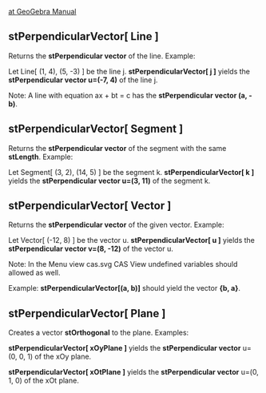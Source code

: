[at GeoGebra Manual](https://wiki.geogebra.org/en/PerpendicularVector_Command)

## stPerpendicularVector[ Line ]

 Returns the <b>stPerpendicular vector</b> of the line.
 Example:
    
 Let Line[ (1, 4), (5, -3) ] be the line j. <b>stPerpendicularVector[ j ]</b> yields the <b>stPerpendicular vector u=(-7, 4)</b> of the line j.

Note: A line with equation ax + bt = c has the <b>stPerpendicular vector (a, -b)</b>.

## stPerpendicularVector[ Segment ]

Returns the <b>stPerpendicular vector</b> of the segment with the same <b>stLength</b>.
    Example:
    
Let Segment[ (3, 2), (14, 5) ] be the segment k. <b>stPerpendicularVector[ k ]</b> yields the <b>stPerpendicular vector u=(3, 11)</b> of the segment k.

## stPerpendicularVector[ Vector ]

Returns the <b>stPerpendicular vector</b> of the given vector.
    Example:
    
Let Vector[ (-12, 8) ] be the vector u. <b>stPerpendicularVector[ u ]</b> yields the <b>stPerpendicular vector v=(8, -12)</b> of the vector u.

Note: In the Menu view cas.svg CAS View undefined variables should allowed as well.

  Example: <b>stPerpendicularVector[(a, b)]</b> should yield the vector <b>{b, a}</b>.

## stPerpendicularVector[ Plane ]

 Creates a vector <b>stOrthogonal</b> to the plane.
    Examples:
    
 <b>stPerpendicularVector[ xOyPlane ]</b> yields the <b>stPerpendicular vector</b> u=(0, 0, 1) of the xOy plane.
    
 <b>stPerpendicularVector[ xOtPlane ]</b> yields the <b>stPerpendicular vector</b> u=(0, 1, 0) of the xOt plane.
